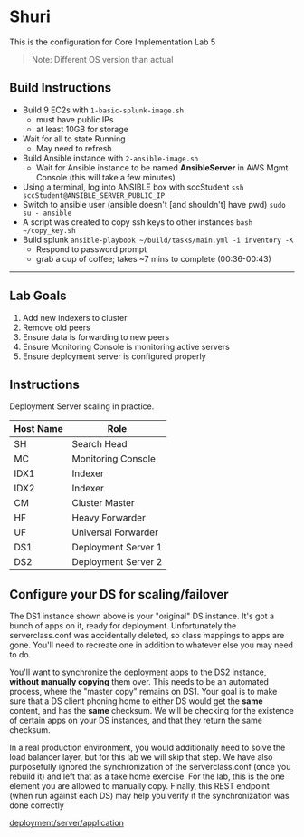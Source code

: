 # Shuri
This is the configuration for Core Implementation Lab 5
> Note: Different OS version than actual

## Build Instructions
- Build 9 EC2s with `1-basic-splunk-image.sh`
    - must have public IPs
    - at least 10GB for storage
- Wait for all to state Running
    - May need to refresh
- Build Ansible instance with `2-ansible-image.sh`
    - Wait for Ansible instance to be named **AnsibleServer** in AWS Mgmt Console (this will take a few minutes)
- Using a terminal, log into ANSIBLE box with sccStudent
    `ssh sccStudent@ANSIBLE_SERVER_PUBLIC_IP`
- Switch to ansible user (ansible doesn't [and shouldn't] have pwd)
    `sudo su - ansible`
- A script was created to copy ssh keys to other instances
    `bash ~/copy_key.sh`
- Build splunk
    `ansible-playbook ~/build/tasks/main.yml -i inventory -K`
    - Respond to password prompt
    - grab a cup of coffee; takes ~7 mins to complete (00:36-00:43)

---
## Lab Goals
1. Add new indexers to cluster
1. Remove old peers
1. Ensure data is forwarding to new peers
1. Ensure Monitoring Console is monitoring active servers
1. Ensure deployment server is configured properly

## Instructions
Deployment Server scaling in practice.

| Host Name| Role |
|------|------|
| SH | Search Head |
| MC | Monitoring Console |
| IDX1 | Indexer |
| IDX2 | Indexer |
| CM | Cluster Master |
| HF | Heavy Forwarder |
| UF | Universal Forwarder |
| DS1 | Deployment Server 1 |
| DS2 | Deployment Server 2 |

## Configure your DS for scaling/failover

The DS1 instance shown above is your "original" DS instance. It's got a bunch of apps on it, ready for deployment. Unfortunately the serverclass.conf was accidentally deleted, so class mappings to apps are gone. You'll need to recreate one in addition to whatever else you may need to do.

You'll want to synchronize the deployment apps to the DS2 instance, **without manually copying** them over. This needs to be an automated process, where the "master copy" remains on DS1. Your goal is to make sure that a DS client phoning home to either DS would get the **same** content, and has the **same** checksum. We will be checking for the existence of certain apps on your DS instances, and that they return the same checksum.

In a real production environment, you would additionally need to solve the load balancer layer, but for this lab we will skip that step. We have also purposefully ignored the synchronization of the serverclass.conf (once you rebuild it) and left that as a take home exercise. For the lab, this is the one element you are allowed to manually copy.
Finally, this REST endpoint (when run against each DS) may help you verify if the synchronization was done correctly

[deployment/server/application](https://docs.splunk.com/Documentation/Splunk/latest/RESTREF/RESTdeploy#deployment.2Fserver.2Fapplications)